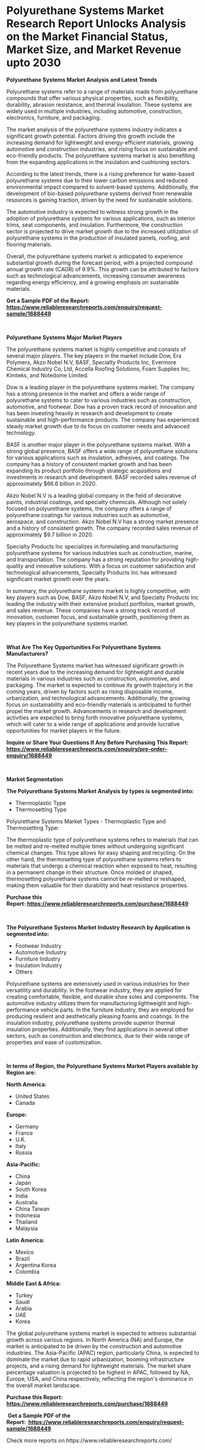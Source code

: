 <p><h1>Polyurethane Systems Market Research Report Unlocks Analysis on the Market Financial Status, Market Size, and Market Revenue upto 2030</h1></p><p><strong>Polyurethane Systems Market Analysis and Latest Trends</strong></p>
<p><p>Polyurethane systems refer to a range of materials made from polyurethane compounds that offer various physical properties, such as flexibility, durability, abrasion resistance, and thermal insulation. These systems are widely used in multiple industries, including automotive, construction, electronics, furniture, and packaging.</p><p>The market analysis of the polyurethane systems industry indicates a significant growth potential. Factors driving this growth include the increasing demand for lightweight and energy-efficient materials, growing automotive and construction industries, and rising focus on sustainable and eco-friendly products. The polyurethane systems market is also benefiting from the expanding applications in the insulation and cushioning sectors.</p><p>According to the latest trends, there is a rising preference for water-based polyurethane systems due to their lower carbon emissions and reduced environmental impact compared to solvent-based systems. Additionally, the development of bio-based polyurethane systems derived from renewable resources is gaining traction, driven by the need for sustainable solutions.</p><p>The automotive industry is expected to witness strong growth in the adoption of polyurethane systems for various applications, such as interior trims, seat components, and insulation. Furthermore, the construction sector is projected to drive market growth due to the increased utilization of polyurethane systems in the production of insulated panels, roofing, and flooring materials.</p><p>Overall, the polyurethane systems market is anticipated to experience substantial growth during the forecast period, with a projected compound annual growth rate (CAGR) of 9.9%. This growth can be attributed to factors such as technological advancements, increasing consumer awareness regarding energy efficiency, and a growing emphasis on sustainable materials.</p></p>
<p><strong>Get a Sample PDF of the Report:&nbsp; <a href="https://www.reliableresearchreports.com/enquiry/request-sample/1688449">https://www.reliableresearchreports.com/enquiry/request-sample/1688449</a></strong></p>
<p>&nbsp;</p>
<p><strong>Polyurethane Systems Major Market Players</strong></p>
<p><p>The polyurethane systems market is highly competitive and consists of several major players. The key players in the market include Dow, Era Polymers, Akzo Nobel N.V, BASF, Specialty Products Inc, Evermore Chemical Industry Co, Ltd, Accella Roofing Solutions, Foam Supplies Inc, Kimteks, and Notedome Limited.</p><p>Dow is a leading player in the polyurethane systems market. The company has a strong presence in the market and offers a wide range of polyurethane systems to cater to various industries such as construction, automotive, and footwear. Dow has a proven track record of innovation and has been investing heavily in research and development to create sustainable and high-performance products. The company has experienced steady market growth due to its focus on customer needs and advanced technology.</p><p>BASF is another major player in the polyurethane systems market. With a strong global presence, BASF offers a wide range of polyurethane solutions for various applications such as insulation, adhesives, and coatings. The company has a history of consistent market growth and has been expanding its product portfolio through strategic acquisitions and investments in research and development. BASF recorded sales revenue of approximately $66.6 billion in 2020.</p><p>Akzo Nobel N.V is a leading global company in the field of decorative paints, industrial coatings, and specialty chemicals. Although not solely focused on polyurethane systems, the company offers a range of polyurethane coatings for various industries such as automotive, aerospace, and construction. Akzo Nobel N.V has a strong market presence and a history of consistent growth. The company recorded sales revenue of approximately $9.7 billion in 2020.</p><p>Specialty Products Inc specializes in formulating and manufacturing polyurethane systems for various industries such as construction, marine, and transportation. The company has a strong reputation for providing high-quality and innovative solutions. With a focus on customer satisfaction and technological advancements, Specialty Products Inc has witnessed significant market growth over the years.</p><p>In summary, the polyurethane systems market is highly competitive, with key players such as Dow, BASF, Akzo Nobel N.V, and Specialty Products Inc leading the industry with their extensive product portfolios, market growth, and sales revenue. These companies have a strong track record of innovation, customer focus, and sustainable growth, positioning them as key players in the polyurethane systems market.</p></p>
<p>&nbsp;</p>
<p><strong>What Are The Key Opportunities For Polyurethane Systems Manufacturers?</strong></p>
<p><p>The Polyurethane Systems market has witnessed significant growth in recent years due to the increasing demand for lightweight and durable materials in various industries such as construction, automotive, and packaging. The market is expected to continue its growth trajectory in the coming years, driven by factors such as rising disposable income, urbanization, and technological advancements. Additionally, the growing focus on sustainability and eco-friendly materials is anticipated to further propel the market growth. Advancements in research and development activities are expected to bring forth innovative polyurethane systems, which will cater to a wide range of applications and provide lucrative opportunities for market players in the future.</p></p>
<p><strong>Inquire or Share Your Questions If Any Before Purchasing This Report: <a href="https://www.reliableresearchreports.com/enquiry/pre-order-enquiry/1688449">https://www.reliableresearchreports.com/enquiry/pre-order-enquiry/1688449</a></strong></p>
<p>&nbsp;</p>
<p><strong>Market Segmentation</strong></p>
<p><strong>The Polyurethane Systems Market Analysis by types is segmented into:</strong></p>
<p><ul><li>Thermoplastic Type</li><li>Thermosetting Type</li></ul></p>
<p><p>Polyurethane Systems Market Types - Thermoplastic Type and Thermosetting Type:</p><p>The thermoplastic type of polyurethane systems refers to materials that can be melted and re-melted multiple times without undergoing significant chemical changes. This type allows for easy shaping and recycling. On the other hand, the thermosetting type of polyurethane systems refers to materials that undergo a chemical reaction when exposed to heat, resulting in a permanent change in their structure. Once molded or shaped, thermosetting polyurethane systems cannot be re-melted or reshaped, making them valuable for their durability and heat resistance properties.</p></p>
<p><strong>Purchase this Report:&nbsp;<a href="https://www.reliableresearchreports.com/purchase/1688449">https://www.reliableresearchreports.com/purchase/1688449</a></strong></p>
<p>&nbsp;</p>
<p><strong>The Polyurethane Systems Market Industry Research by Application is segmented into:</strong></p>
<p><ul><li>Footwear Industry</li><li>Automotive Industry</li><li>Furniture Industry</li><li>Insulation Industry</li><li>Others</li></ul></p>
<p><p>Polyurethane systems are extensively used in various industries for their versatility and durability. In the footwear industry, they are applied for creating comfortable, flexible, and durable shoe soles and components. The automotive industry utilizes them for manufacturing lightweight and high-performance vehicle parts. In the furniture industry, they are employed for producing resilient and aesthetically pleasing foams and coatings. In the insulation industry, polyurethane systems provide superior thermal insulation properties. Additionally, they find applications in several other sectors, such as construction and electronics, due to their wide range of properties and ease of customization.</p></p>
<p>&nbsp;</p>
<p><strong>In terms of Region, the Polyurethane Systems Market Players available by Region are:</strong></p>
<p>
    <p> <strong> North America: </strong>
        <ul>
            <li>United States</li>
            <li>Canada</li>
        </ul>
        </p> 
    <p> <strong> Europe: </strong>
        <ul>
            <li>Germany</li>
            <li>France</li>
            <li>U.K.</li>
            <li>Italy</li>
            <li>Russia</li>
        </ul>
        </p> 
    <p> <strong> Asia-Pacific: </strong>
        <ul>
            <li>China</li>
            <li>Japan</li>
            <li>South Korea</li>
            <li>India</li>
            <li>Australia</li>
            <li>China Taiwan</li>
            <li>Indonesia</li>
            <li>Thailand</li>
            <li>Malaysia</li>
        </ul>
        </p> 
    <p> <strong> Latin America: </strong>
        <ul>
            <li>Mexico</li>
            <li>Brazil</li>
            <li>Argentina Korea</li>
            <li>Colombia</li>
        </ul>
        </p> 
    <p> <strong> Middle East & Africa: </strong>
        <ul>
            <li>Turkey</li>
            <li>Saudi</li>
            <li>Arabia</li>
            <li>UAE</li>
            <li>Korea</li>
        </ul>
    </p>
    </p>
<p><p>The global polyurethane systems market is expected to witness substantial growth across various regions. In North America (NA) and Europe, the market is anticipated to be driven by the construction and automotive industries. The Asia-Pacific (APAC) region, particularly China, is expected to dominate the market due to rapid urbanization, booming infrastructure projects, and a rising demand for lightweight materials. The market share percentage valuation is projected to be highest in APAC, followed by NA, Europe, USA, and China respectively, reflecting the region's dominance in the overall market landscape.</p></p>
<p><strong>Purchase this Report: <a href="https://www.reliableresearchreports.com/purchase/1688449">https://www.reliableresearchreports.com/purchase/1688449</a></strong></p>
<p>&nbsp;<strong>Get a Sample PDF of the Report:&nbsp;&nbsp;<a href="https://www.reliableresearchreports.com/enquiry/request-sample/1688449">https://www.reliableresearchreports.com/enquiry/request-sample/1688449</a></strong></p>
<p><strong></strong></p>
<p>Check more reports on https://www.reliableresearchreports.com/</p>
